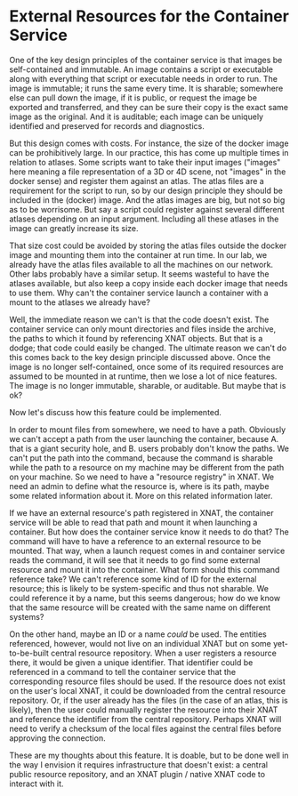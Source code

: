 <!-- id: 66257055 -->
# External Resources for the Container Service

One of the key design principles of the container service is that images be self-contained and immutable. An image contains a script or executable along with everything that script or executable needs in order to run. The image is immutable; it runs the same every time. It is sharable; somewhere else can pull down the image, if it is public, or request the image be exported and transferred, and they can be sure their copy is the exact same image as the original. And it is auditable; each image can be uniquely identified and preserved for records and diagnostics.

But this design comes with costs. For instance, the size of the docker image can be prohibitively large. In our practice, this has come up multiple times in relation to atlases. Some scripts want to take their input images ("images" here meaning a file representation of a 3D or 4D scene, not "images" in the docker sense) and register them against an atlas. The atlas files are a requirement for the script to run, so by our design principle they should be included in the (docker) image. And the atlas images are big, but not so big as to be worrisome. But say a script could register against several different atlases depending on an input argument. Including all these atlases in the image can greatly increase its size.

That size cost could be avoided by storing the atlas files outside the docker image and mounting them into the container at run time. In our lab, we already have the atlas files available to all the machines on our network. Other labs probably have a similar setup. It seems wasteful to have the atlases available, but also keep a copy inside each docker image that needs to use them. Why can't the container service launch a container with a mount to the atlases we already have?

Well, the immediate reason we can't is that the code doesn't exist. The container service can only mount directories and files inside the archive, the paths to which it found by referencing XNAT objects. But that is a dodge; that code could easily be changed. The ultimate reason we can't do this comes back to the key design principle discussed above. Once the image is no longer self-contained, once some of its required resources are assumed to be mounted in at runtime, then we lose a lot of nice features. The image is no longer immutable, sharable, or auditable. But maybe that is ok?

Now let's discuss how this feature could be implemented.

In order to mount files from somewhere, we need to have a path. Obviously we can't accept a path from the user launching the container, because A. that is a giant security hole, and B. users probably don't know the paths. We can't put the path into the command, because the command is sharable while the path to a resource on my machine may be different from the path on your machine. So we need to have a "resource registry" in XNAT. We need an admin to define what the resource is, where is its path, maybe some related information about it. More on this related information later.

If we have an external resource's path registered in XNAT, the container service will be able to read that path and mount it when launching a container. But how does the container service know it needs to do that? The command will have to have a reference to an external resource to be mounted. That way, when a launch request comes in and container service reads the command, it will see that it needs to go find some external resource and mount it into the container. What form should this command reference take? We can't reference some kind of ID for the external resource; this is likely to be system-specific and thus not sharable. We could reference it by a name, but this seems dangerous; how do we know that the same resource will be created with the same name on different systems?

On the other hand, maybe an ID or a name *could* be used. The entities referenced, however, would not live on an individual XNAT but on some yet-to-be-built central resource repository. When a user registers a resource there, it would be given a unique identifier. That identifier could be referenced in a command to tell the container service that the corresponding resource files should be used. If the resource does not exist on the user's local XNAT, it could be downloaded from the central resource repository. Or, if the user already has the files (in the case of an atlas, this is likely), then the user could manually register the resource into their XNAT and reference the identifier from the central repository. Perhaps XNAT will need to verify a checksum of the local files against the central files before approving the connection.

These are my thoughts about this feature. It is doable, but to be done well in the way I envision it requires infrastructure that doesn't exist: a central public resource repository, and an XNAT plugin / native XNAT code to interact with it.
